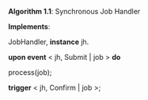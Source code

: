 **Algorithm 1.1**: Synchronous Job Handler

**Implements**:

   JobHandler, **instance** jh.

**upon event** < jh, Submit | job > **do**

   process(job);

   **trigger** < jh, Confirm | job >;
